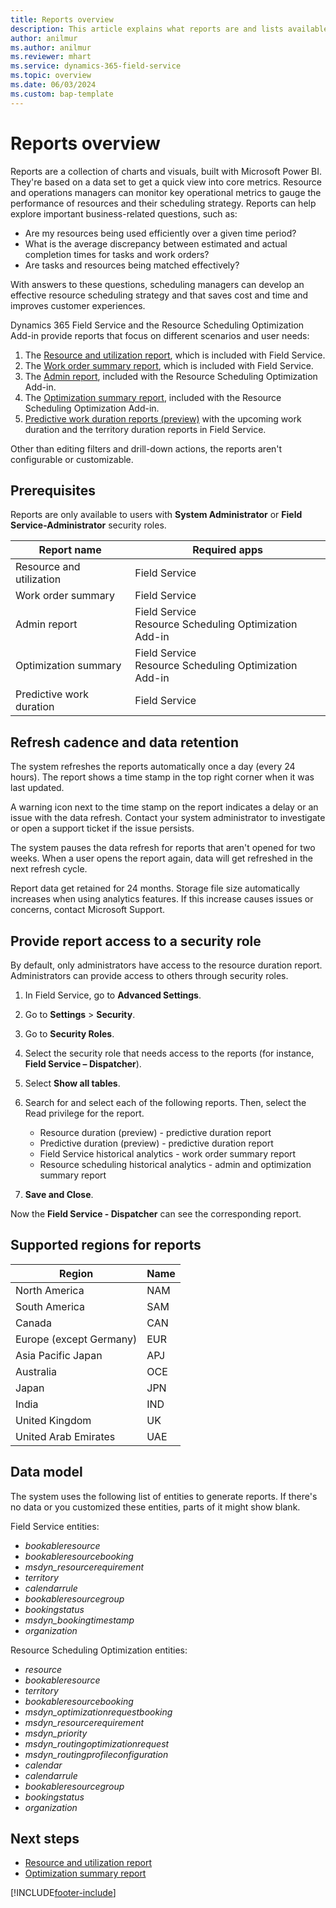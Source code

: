 ```yaml
---
title: Reports overview
description: This article explains what reports are and lists available reports in Dynamics 365 Field Service and the Resource Scheduling Optimization Add-in.
author: anilmur
ms.author: anilmur
ms.reviewer: mhart
ms.service: dynamics-365-field-service
ms.topic: overview 
ms.date: 06/03/2024
ms.custom: bap-template 
---
```


# Reports overview

Reports are a collection of charts and visuals, built with Microsoft Power BI. They're based on a data set to get a quick view into core metrics. Resource and operations managers can monitor key operational metrics to gauge the performance of resources and their scheduling strategy. Reports can help explore important business-related questions, such as:

- Are my resources being used efficiently over a given time period?
- What is the average discrepancy between estimated and actual completion times for tasks and work orders?
- Are tasks and resources being matched effectively?

With answers to these questions, scheduling managers can develop an effective resource scheduling strategy and that saves cost and time and improves customer experiences.

Dynamics 365 Field Service and the Resource Scheduling Optimization Add-in provide reports that focus on different scenarios and user needs:

1. The [Resource and utilization report](resource-utilization-report.md), which is included with Field Service.
1. The [Work order summary report](work-order-summary-report.md), which is included with Field Service.
1. The [Admin report](rso-admin-report.md), included with the Resource Scheduling Optimization Add-in.
1. The [Optimization summary report](rso-optimization-summary-report.md), included with the Resource Scheduling Optimization Add-in.
1. [Predictive work duration reports (preview)](analytics-predictive-work-duration.md) with the upcoming work duration and the territory duration reports in Field Service.

Other than editing filters and drill-down actions, the reports aren't configurable or customizable.

## Prerequisites

Reports are only available to users with **System Administrator** or **Field Service-Administrator** security roles.

| Report name              | Required apps                                                |
|--------------------------|--------------------------------------------------------------|
| Resource and utilization | Field Service                                                |
| Work order summary       | Field Service                                                |
| Admin report             | Field Service<br>Resource Scheduling Optimization Add-in     |
| Optimization summary     | Field Service<br>Resource Scheduling Optimization Add-in     |
| Predictive work duration | Field Service                                                |

## Refresh cadence and data retention

The system refreshes the reports automatically once a day (every 24 hours). The report shows a time stamp in the top right corner when it was last updated.

A warning icon next to the time stamp on the report indicates a delay or an issue with the data refresh. Contact your system administrator to investigate or open a support ticket if the issue persists.

The system pauses the data refresh for reports that aren't opened for two weeks. When a user opens the report again, data will get refreshed in the next refresh cycle.

Report data get retained for 24 months. Storage file size automatically increases when using analytics features. If this increase causes issues or concerns, contact Microsoft Support.

## Provide report access to a security role

By default, only administrators have access to the resource duration report. Administrators can provide access to others through security roles.

1. In Field Service, go to **Advanced Settings**.

1. Go to **Settings** > **Security**.

1. Go to **Security Roles**.

1. Select the security role that needs access to the reports (for instance, **Field Service – Dispatcher**).

1. Select **Show all tables**.

1. Search for and select each of the following reports. Then, select the Read privilege for the report.

    - Resource duration (preview) - predictive duration report
    - Predictive duration (preview) - predictive duration report
    - Field Service historical analytics - work order summary report
    - Resource scheduling historical analytics - admin and optimization summary report

1. **Save and Close**.

Now the **Field Service - Dispatcher** can see the corresponding report.

## Supported regions for reports

| Region | Name |
| --- | --- |
| North America| NAM |
| South America | SAM |
| Canada | CAN |
| Europe (except Germany) | EUR |
| Asia Pacific Japan | APJ |
| Australia | OCE |
| Japan| JPN |
| India | IND |
| United Kingdom | UK |
| United Arab Emirates | UAE |

## Data model

The system uses the following list of entities to generate reports. If there's no data or you customized these entities, parts of it might show blank.

Field Service entities:

- *bookableresource*
- *bookableresourcebooking*
- *msdyn_resourcerequirement*
- *territory*
- *calendarrule*
- *bookableresourcegroup*
- *bookingstatus*
- *msdyn_bookingtimestamp*
- *organization*

Resource Scheduling Optimization entities:

- *resource*
- *bookableresource*
- *territory*
- *bookableresourcebooking*
- *msdyn_optimizationrequestbooking*
- *msdyn_resourcerequirement*
- *msdyn_priority*
- *msdyn_routingoptimizationrequest*
- *msdyn_routingprofileconfiguration*
- *calendar*
- *calendarrule*
- *bookableresourcegroup*
- *bookingstatus*
- *organization*

## Next steps

- [Resource and utilization report](resource-utilization-report.md)
- [Optimization summary report](rso-optimization-summary-report.md)

[!INCLUDE[footer-include](../includes/footer-banner.md)]
